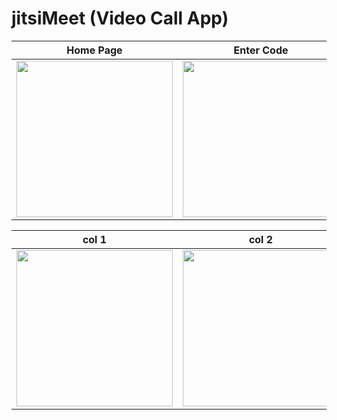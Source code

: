 # jitsiMeet (Video Call App)

| Home Page      | Enter Code      |
|------------|-------------|
| <img src="https://user-images.githubusercontent.com/106649521/237010414-7733fce7-cd71-4f45-8a6e-7f99857c4a3c.png" width="250"> | <img src="https://user-images.githubusercontent.com/106649521/237010450-4984691a-91f7-48fb-898f-e40a6acb9a57.png" width="250"> |

 
| col 1      | col 2      |
|------------|-------------|
| <img src="https://user-images.githubusercontent.com/106649521/237011708-e3a05c6a-5d16-4544-afa6-2c9ba6261c23.png" width="250"> | <img src="https://user-images.githubusercontent.com/106649521/237011911-e9e4dfbe-2be2-4d96-983e-dce02a1699fe.png" width="250"> |

 

